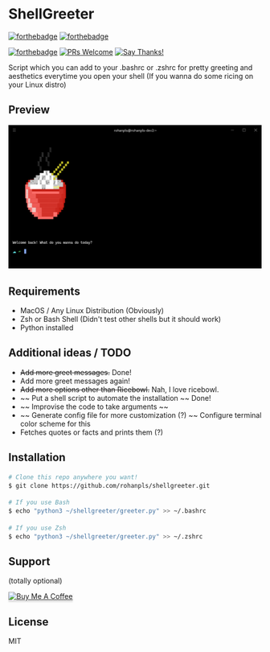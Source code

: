 # ShellGreeter

[![forthebadge](https://forthebadge.com/images/badges/made-with-python.svg)](https://forthebadge.com)
[![forthebadge](https://forthebadge.com/images/badges/built-with-love.svg)](https://forthebadge.com)

[![forthebadge](https://forthebadge.com/images/badges/works-on-my-machine.svg)](https://forthebadge.com)
[![PRs Welcome](https://img.shields.io/badge/PRs-welcome-brightgreen.svg?style=flat-square)](https://makeapullrequest.com) 
[![Say Thanks!](https://img.shields.io/badge/Say%20Thanks-!-1EAEDB.svg)](https://saythanks.io/to/rohanpls)

Script which you can add to your .bashrc or .zshrc for pretty greeting and aesthetics everytime you open your shell (If you wanna do some ricing on your Linux distro)


## Preview

![screenshot](https://raw.githubusercontent.com/rohanpls/shellgreeter/main/media/2022-06-30_14-30-42.png)


## Requirements

* MacOS / Any Linux Distribution (Obviously)
* Zsh or Bash Shell (Didn't test other shells but it should work)
* Python installed

## Additional ideas / TODO

* ~~Add more greet messages.~~ Done!
* Add more greet messages again!
* ~~Add more options other than Ricebowl.~~ Nah, I love ricebowl.
* ~~ Put a shell script to automate the installation ~~ Done!
* ~~ Improvise the code to take arguments ~~ 
* ~~ Generate config file for more customization (?) ~~ Configure terminal color scheme for this
* Fetches quotes or facts and prints them (?)

## Installation

```bash
# Clone this repo anywhere you want!
$ git clone https://github.com/rohanpls/shellgreeter.git

# If you use Bash
$ echo "python3 ~/shellgreeter/greeter.py" >> ~/.bashrc

# If you use Zsh
$ echo "python3 ~/shellgreeter/greeter.py" >> ~/.zshrc

```

## Support

(totally optional)

<a href="https://www.buymeacoffee.com/rohanpls" target="_blank"><img src="https://www.buymeacoffee.com/assets/img/custom_images/purple_img.png" alt="Buy Me A Coffee" style="height: 41px !important;width: 174px !important;box-shadow: 0px 3px 2px 0px rgba(190, 190, 190, 0.5) !important;-webkit-box-shadow: 0px 3px 2px 0px rgba(190, 190, 190, 0.5) !important;" ></a>

## License 

MIT